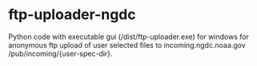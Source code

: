# ftp-uploader-ngdc
Python code with executable gui (/dist/ftp-uploader.exe) for windows for anonymous ftp upload of user selected files to incoming.ngdc.noaa.gov /pub/incoming/{user-spec-dir}. 
